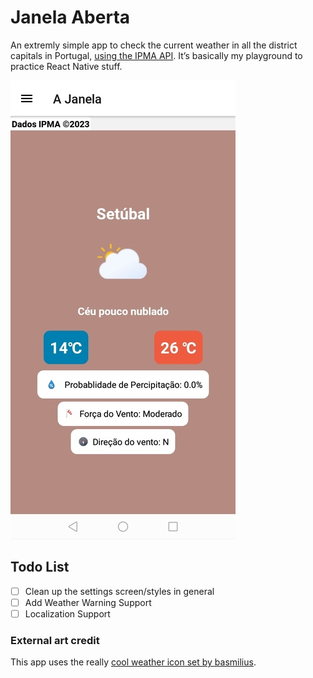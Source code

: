 # Janela Aberta

An extremly simple app to check the current weather in all the district capitals in Portugal, [using the IPMA API](https://api.ipma.pt).
It’s basically my playground to practice React Native stuff.

![a screenshot of the app, showing the current weather in the city of Setúbal](assets/readme/screenshot.jpg)

## Todo List

* [ ] Clean up the settings screen/styles in general
* [ ] Add Weather Warning Support
* [ ] Localization Support

### External art credit

This app uses the really [cool weather icon set by basmilius](https://github.com/basmilius/weather-icons).

